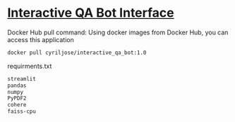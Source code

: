 # [Interactive QA Bot Interface](<Interactive_QA_Bot_Interface>)

 Docker Hub pull command: 
 Using docker images from Docker Hub, you can access this application
```bash
docker pull cyriljose/interactive_qa_bot:1.0
```

 requirments.txt
```bash
streamlit
pandas
numpy
PyPDF2
cohere
faiss-cpu
```
